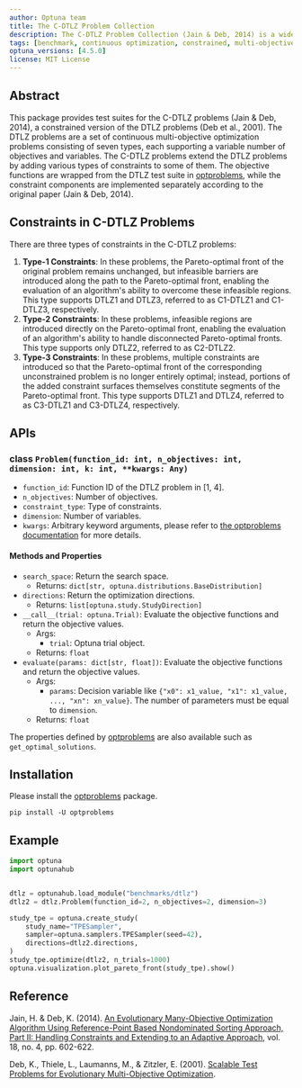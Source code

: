 ```yaml
---
author: Optuna team
title: The C-DTLZ Problem Collection
description: The C-DTLZ Problem Collection (Jain & Deb, 2014) is a widely-used benchmark suite for constrained multi-objective optimization. This package is a wrapper of the optproblems library, while the constraint components are implemented separately according to the original paper (Jain & Deb, 2014).
tags: [benchmark, continuous optimization, constrained, multi-objective, C-DTLZ, optproblems]
optuna_versions: [4.5.0]
license: MIT License
---
```


## Abstract

This package provides test suites for the C-DTLZ problems (Jain & Deb, 2014), a constrained version of the DTLZ problems (Deb et al., 2001).
The DTLZ problems are a set of continuous multi-objective optimization problems consisting of seven types, each supporting a variable number of objectives and variables.
The C-DTLZ problems extend the DTLZ problems by adding various types of constraints to some of them.
The objective functions are wrapped from the DTLZ test suite in [optproblems](https://www.simonwessing.de/optproblems/doc/index.html), while the constraint components are implemented separately according to the original paper (Jain & Deb, 2014).

## Constraints in C-DTLZ Problems

There are three types of constraints in the C-DTLZ problems:

1. **Type-1 Constraints**: In these problems, the Pareto-optimal front of the original problem remains unchanged, but infeasible barriers are introduced along the path to the Pareto-optimal front, enabling the evaluation of an algorithm's ability to overcome these infeasible regions. This type supports DTLZ1 and DTLZ3, referred to as C1-DTLZ1 and C1-DTLZ3, respectively.
1. **Type-2 Constraints**: In these problems, infeasible regions are introduced directly on the Pareto-optimal front, enabling the evaluation of an algorithm's ability to handle disconnected Pareto-optimal fronts. This type supports only DTLZ2, referred to as C2-DTLZ2.
1. **Type-3 Constraints**: In these problems, multiple constraints are introduced so that the Pareto-optimal front of the corresponding unconstrained problem is no longer entirely optimal; instead, portions of the added constraint surfaces themselves constitute segments of the Pareto-optimal front. This type supports DTLZ1 and DTLZ4, referred to as C3-DTLZ1 and C3-DTLZ4, respectively.

## APIs

### class `Problem(function_id: int, n_objectives: int, dimension: int, k: int, **kwargs: Any)`

- `function_id`: Function ID of the DTLZ problem in \[1, 4\].
- `n_objectives`: Number of objectives.
- `constraint_type`: Type of constraints.
- `dimension`: Number of variables.
- `kwargs`: Arbitrary keyword arguments, please refer to [the optproblems documentation](https://www.simonwessing.de/optproblems/doc/dtlz.html) for more details.

#### Methods and Properties

- `search_space`: Return the search space.
  - Returns: `dict[str, optuna.distributions.BaseDistribution]`
- `directions`: Return the optimization directions.
  - Returns: `list[optuna.study.StudyDirection]`
- `__call__(trial: optuna.Trial)`: Evaluate the objective functions and return the objective values.
  - Args:
    - `trial`: Optuna trial object.
  - Returns: `float`
- `evaluate(params: dict[str, float])`: Evaluate the objective functions and return the objective values.
  - Args:
    - `params`: Decision variable like `{"x0": x1_value, "x1": x1_value, ..., "xn": xn_value}`. The number of parameters must be equal to `dimension`.
  - Returns: `float`

The properties defined by [optproblems](https://www.simonwessing.de/optproblems/doc/dtlz.html) are also available such as `get_optimal_solutions`.

## Installation

Please install the [optproblems](https://pypi.org/project/optproblems/) package.

```shell
pip install -U optproblems
```

## Example

```python
import optuna
import optunahub


dtlz = optunahub.load_module("benchmarks/dtlz")
dtlz2 = dtlz.Problem(function_id=2, n_objectives=2, dimension=3)

study_tpe = optuna.create_study(
    study_name="TPESampler",
    sampler=optuna.samplers.TPESampler(seed=42),
    directions=dtlz2.directions,
)
study_tpe.optimize(dtlz2, n_trials=1000)
optuna.visualization.plot_pareto_front(study_tpe).show()
```

## Reference

Jain, H. & Deb, K. (2014). [An Evolutionary Many-Objective Optimization Algorithm Using Reference-Point Based Nondominated Sorting Approach, Part II: Handling Constraints and Extending to an Adaptive Approach](https://ieeexplore.ieee.org/document/6595567), vol. 18, no. 4, pp. 602-622.

Deb, K., Thiele, L., Laumanns, M., & Zitzler, E. (2001). [Scalable Test Problems for Evolutionary Multi-Objective Optimization](https://www.research-collection.ethz.ch/handle/20.500.11850/145762).
